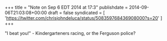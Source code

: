 +++
title = "Note on Sep 6 EDT 2014 at 17:3"
publishdate = 2014-09-06T21:03:08+00:00
draft = false
syndicated = [ 'https://twitter.com/chrisjohndeluca/status/508359768436908000?s=20' ]
+++

"I beat you!" - Kindergarteners racing, or the Ferguson police?
